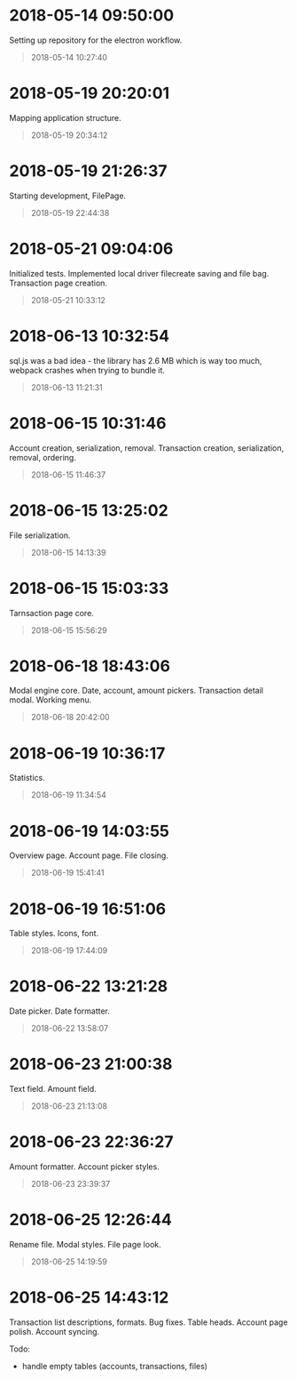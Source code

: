 # 2018-05-14 09:50:00
Setting up repository for the electron workflow.
> 2018-05-14 10:27:40

# 2018-05-19 20:20:01
Mapping application structure.
> 2018-05-19 20:34:12

# 2018-05-19 21:26:37
Starting development, FilePage.
> 2018-05-19 22:44:38

# 2018-05-21 09:04:06
Initialized tests.
Implemented local driver filecreate saving and file bag.
Transaction page creation.
> 2018-05-21 10:33:12

# 2018-06-13 10:32:54
sql.js was a bad idea - the library has 2.6 MB which is way too much, webpack crashes when trying to bundle it.
> 2018-06-13 11:21:31

# 2018-06-15 10:31:46
Account creation, serialization, removal.
Transaction creation, serialization, removal, ordering.
> 2018-06-15 11:46:37

# 2018-06-15 13:25:02
File serialization.
> 2018-06-15 14:13:39

# 2018-06-15 15:03:33
Tarnsaction page core.
> 2018-06-15 15:56:29

# 2018-06-18 18:43:06
Modal engine core.
Date, account, amount pickers.
Transaction detail modal.
Working menu.
> 2018-06-18 20:42:00

# 2018-06-19 10:36:17
Statistics.
> 2018-06-19 11:34:54

# 2018-06-19 14:03:55
Overview page.
Account page.
File closing.
> 2018-06-19 15:41:41

# 2018-06-19 16:51:06
Table styles.
Icons, font.
> 2018-06-19 17:44:09

# 2018-06-22 13:21:28
Date picker.
Date formatter.
> 2018-06-22 13:58:07

# 2018-06-23 21:00:38
Text field.
Amount field.
> 2018-06-23 21:13:08

# 2018-06-23 22:36:27
Amount formatter.
Account picker styles.
> 2018-06-23 23:39:37

# 2018-06-25 12:26:44
Rename file.
Modal styles.
File page look.
> 2018-06-25 14:19:59

# 2018-06-25 14:43:12
Transaction list descriptions, formats.
Bug fixes.
Table heads.
Account page polish.
Account syncing.

Todo:
- handle empty tables (accounts, transactions, files)
